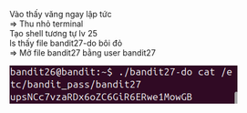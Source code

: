 Vào thấy văng ngay lập tức \
=> Thu nhỏ terminal\
Tạo shell tương tự lv 25 \
ls thấy file bandit27-do bôi đỏ\
=> Mở file bandit27 bằng user bandit27

![alt text](writeup/anh/35.png)